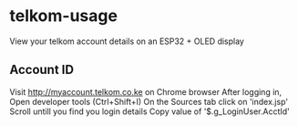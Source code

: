 # telkom-usage
 View your telkom account details on an ESP32 + OLED display

## Account ID
Visit http://myaccount.telkom.co.ke on Chrome browser
After logging in, Open developer tools (Ctrl+Shift+I)
On the Sources tab click on 'index.jsp'
Scroll untill you find you login details
Copy value of '$.g_LoginUser.AcctId'